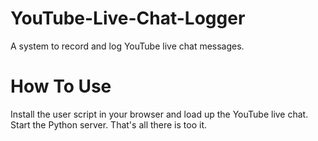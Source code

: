 # YouTube-Live-Chat-Logger
A system to record and log YouTube live chat messages.

# How To Use

Install the user script in your browser and load up the YouTube live chat. Start the Python server. That's all there is too it.